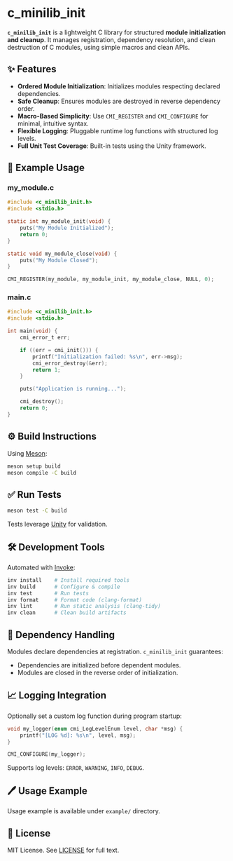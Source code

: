 # c_minilib_init

**`c_minilib_init`** is a lightweight C library for structured **module initialization and cleanup**. It manages registration, dependency resolution, and clean destruction of C modules, using simple macros and clean APIs.

## ✨ Features

- **Ordered Module Initialization**: Initializes modules respecting declared dependencies.
- **Safe Cleanup**: Ensures modules are destroyed in reverse dependency order.
- **Macro-Based Simplicity**: Use `CMI_REGISTER` and `CMI_CONFIGURE` for minimal, intuitive syntax.
- **Flexible Logging**: Pluggable runtime log functions with structured log levels.
- **Full Unit Test Coverage**: Built-in tests using the Unity framework.

## 🧠 Example Usage

### my\_module.c

```c
#include <c_minilib_init.h>
#include <stdio.h>

static int my_module_init(void) {
    puts("My Module Initialized");
    return 0;
}

static void my_module_close(void) {
    puts("My Module Closed");
}

CMI_REGISTER(my_module, my_module_init, my_module_close, NULL, 0);
```

### main.c

```c
#include <c_minilib_init.h>
#include <stdio.h>

int main(void) {
    cmi_error_t err;

    if ((err = cmi_init())) {
        printf("Initialization failed: %s\n", err->msg);
        cmi_error_destroy(&err);
        return 1;
    }

    puts("Application is running...");

    cmi_destroy();
    return 0;
}
```

## ⚙️ Build Instructions

Using [Meson](https://mesonbuild.com/):

```sh
meson setup build
meson compile -C build
```

## ✅ Run Tests

```sh
meson test -C build
```

Tests leverage [Unity](https://www.throwtheswitch.org/unity) for validation.

## 🛠️ Development Tools

Automated with [Invoke](https://www.pyinvoke.org/):

```sh
inv install    # Install required tools
inv build      # Configure & compile
inv test       # Run tests
inv format     # Format code (clang-format)
inv lint       # Run static analysis (clang-tidy)
inv clean      # Clean build artifacts
```

## 🦜 Dependency Handling

Modules declare dependencies at registration. `c_minilib_init` guarantees:

- Dependencies are initialized before dependent modules.
- Modules are closed in the reverse order of initialization.

## 📈 Logging Integration

Optionally set a custom log function during program startup:

```c
void my_logger(enum cmi_LogLevelEnum level, char *msg) {
    printf("[LOG %d]: %s\n", level, msg);
}

CMI_CONFIGURE(my_logger);
```

Supports log levels: `ERROR`, `WARNING`, `INFO`, `DEBUG`.

## 🖊️ Usage Example

Usage example is available under `example/` directory.

## 📄 License

MIT License. See [LICENSE](LICENSE) for full text.
